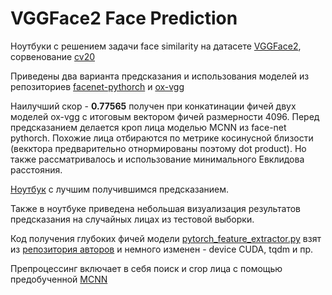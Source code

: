 # VGGFace2 Face Prediction
Ноутбуки с решением задачи face similarity на датасете [VGGFace2](http://www.robots.ox.ac.uk/~vgg/data/vgg_face2/), сорвенование [cv20](https://www.kaggle.com/c/cv20/leaderboard)

Приведены два варианта предсказания и использования моделей из репозиториев 
[facenet-pythorch](https://github.com/timesler/facenet-pytorch) 
и [ox-vgg](https://github.com/ox-vgg/vgg_face2)

Наилучший скор - **0.77565** получен при конкатинации фичей двух моделей ox-vgg с итоговым вектором фичей размерности 4096. Перед предсказанием делается кроп лица моделью MCNN из face-net pythorch. Похожие лица отбираются по метрике косинусной близости (векктора предварительно отнормированы поэтому dot product). Но также рассматривалось и использование минимального Евклидова расстояния.

[Ноутбук](https://github.com/care1e55/face_similarity/blob/master/VGGFace2-oxford.ipynb) с лучшим получившимся предсказанием.

Также в ноутбуке приведена небольшая визуализация результатов предсказания на случайных лицах из тестовой выборки.

Код получения глубоких фичей модели [pytorch_feature_extractor.py](https://github.com/care1e55/face_similarity/blob/master/pytorch_feature_extractor.py) взят из [репозитория авторов](https://github.com/ox-vgg/vgg_face2) и немного изменен - device CUDA, tqdm и пр.

Препроцессинг включает в себя поиск и crop лица с помощью предобученной [MCNN](https://github.com/kpzhang93/MTCNN_face_detection_alignment)

